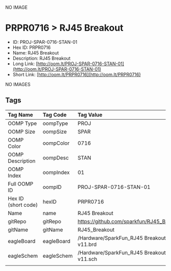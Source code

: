 


  
NO IMAGE  
# PRPR0716 > RJ45 Breakout

- ID: PROJ-SPAR-0716-STAN-01
- Hex ID: PRPR0716
- Name: RJ45 Breakout
- Description: RJ45 Breakout
- Long Link: [http://oom.lt/PROJ-SPAR-0716-STAN-01](http://oom.lt/PROJ-SPAR-0716-STAN-01)
- Short Link: [http://oom.lt/PRPR0716](http://oom.lt/PRPR0716)
  
NO IMAGES  
## Tags
  

|Tag Name|Tag Code|Tag Value|
| :--- | :--- | :--- |
|OOMP Type|oompType|PROJ|
|OOMP Size|oompSize|SPAR|
|OOMP Color|oompColor|0716|
|OOMP Description|oompDesc|STAN|
|OOMP Index|oompIndex|01|
|Full OOMP ID|oompID|PROJ-SPAR-0716-STAN-01|
|Hex ID (short code)|hexID|PRPR0716|
|Name|name|RJ45 Breakout|
|gitRepo|gitRepo|https://github.com/sparkfun/RJ45_Breakout|
|gitName|gitName|RJ45_Breakout|
|eagleBoard|eagleBoard|/Hardware/SparkFun_RJ45 Breakout v11.brd|
|eagleSchem|eagleSchem|/Hardware/SparkFun_RJ45 Breakout v11.sch|
||||
